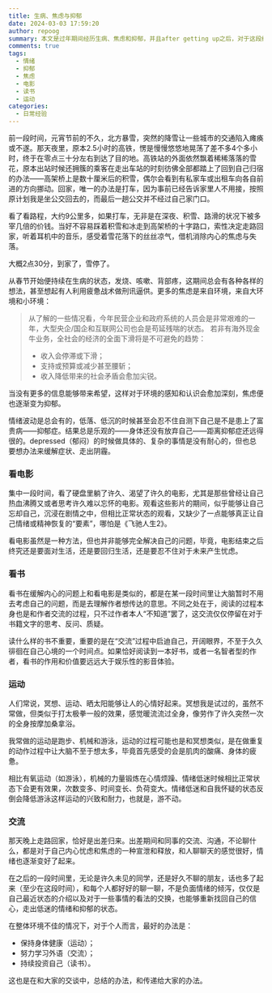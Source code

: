 ```yaml
---
title: 生病、焦虑与抑郁
date: 2024-03-03 17:59:20
author: repoog
summary: 本文是过年期间经历生病、焦虑和抑郁，并且after getting up之后，对于这段经历选择采用的不同方法来治愈自己的总结。
comments: true
tags:
  - 情绪
  - 抑郁
  - 焦虑
  - 电影
  - 读书
  - 运动
categories:
  - 日常经验
---
```


前一段时间，元宵节前的不久，北方暴雪，突然的降雪让一些城市的交通陷入瘫痪或不遂。那天夜里，原本2.5小时的高铁，愣是慢慢悠悠地晃荡了差不多4个多小时，终于在零点三十分左右到达了目的地。高铁站的外面依然飘着稀稀落落的雪花，原本出站时候还拥簇的乘客在走出车站的时刻彷佛全部都踏上了回到自己归宿的办法——高架桥上是数十厘米后的积雪，偶尔会看到有私家车或出租车向各自前进的方向挪动。回家，唯一的办法是打车，因为事前已经告诉家里人不用接，按照原计划我是坐公交回去的，而最后一趟公交并不经过自己家门口。

看了看路程，大约9公里多，如果打车，无非是在深夜、积雪、路滑的状况下被多宰几倍的价钱。当好不容易踩着积雪和冰走到高架桥的十字路口，索性决定走路回家，听着耳机中的音乐，感受着雪花落下的丝丝凉气，借机消除内心的焦虑与失落。

大概2点30分，到家了，雪停了。

从春节开始便持续在生病的状态，发烧、咳嗽、背部疼，这期间总会有各种各样的想法，甚至想起有人利用疲惫战术做刑讯逼供。更多的焦虑是来自环境，来自大环境和小环境：

> 从了解的一些情况看，今年民营企业和政府系统的人员会是非常艰难的一年，大型央企/国企和互联网公司也会是苟延残喘的状态。 若非有海外现金牛业务，全社会的经济的全面下滑将是不可避免的趋势：
> 
> * 收入会停滞或下滑；
> * 支持或预算或减少甚至腰斩；
> * 收入降低带来的社会矛盾会愈加尖锐。

当没有更多的信息能够带来希望，这样对于环境的感知和认识会愈加深刻，焦虑便也逐渐变为抑郁。

情绪波动是总会有的，低落、低沉的时候甚至会忍不住自测下自己是不是患上了富贵病——抑郁症。结果总是乐观的——身体还没有放弃自己——距离抑郁症还远得很的。depressed（郁闷）的时候做具体的、复杂的事情是没有耐心的，但也总要想办法来缓解症状、走出阴霾。

### 看电影

集中一段时间，看了硬盘里躺了许久、渴望了许久的电影，尤其是那些曾经让自己热血沸腾又或者思考许久难以忘怀的电影。观看这些影片的期间，似乎能够让自己忘却自己，沉浸在剧情之中，但相比正常状态的观看，又缺少了一点能够真正让自己情绪或精神恢复的“要素”，哪怕是《飞驰人生2》。

看电影虽然是一种方法，但也并非能够完全解决自己的问题，毕竟，电影结束之后终究还是要面对生活，还是要回归生活，还是要忍不住对于未来产生忧虑。

### 看书

看书在缓解内心的问题上和看电影是类似的，都是在某一段时间里让大脑暂时不用去考虑自己的问题，而是去理解作者想传达的意思。不同之处在于，阅读的过程本身也是和作者交流的过程，只不过作者本人“不知道”罢了，这交流仅仅停留在对于书籍文字的思考、反问、质疑。

读什么样的书不重要，重要的是在“交流”过程中启迪自己，开阔眼界，不至于久久徘徊在自己心境的一个时间点。如果恰好阅读到一本好书，或者一名智者型的作者，看书的作用和价值要远远大于娱乐性的影音体验。

### 运动

人们常说，冥想、运动、晒太阳能够让人的心情好起来。冥想我是试过的，虽然不常做，但类似于打太极拳一般的效果，感觉暖流流过全身，像劳作了许久突然一次的全身按摩加桑拿浴。

我常做的运动是跑步、机械和游泳，运动的过程可能也是和冥想类似，是在做重复的动作过程中让大脑不至于想太多，毕竟首先感受的会是肌肉的酸痛、身体的疲惫。

相比有氧运动（如游泳），机械的力量锻炼在心情烦躁、情绪低迷时候相比正常状态下会更有效果，次数变多、时间变长、负荷变大。情绪低迷和自我怀疑的状态反倒会降低游泳这样运动的兴致和耐力，也就是，游不动。

### 交流

那天晚上走路回家，恰好是出差归来。出差期间和同事的交流、沟通，不论聊什么，都是对于自己内心忧虑和焦虑的一种宣泄和释放，和人聊聊天的感觉很好，情绪也逐渐变好了起来。

在之后的一段时间里，无论是许久未见的同学，还是好久不聊的朋友，话也多了起来（至少在这段时间），和每个人都好好的聊一聊，不是负面情绪的倾泻，仅仅是自己最近状态的介绍以及对于一些事情的看法的交换，也能够重新找回自己的信心，走出低迷的情绪和抑郁的状态。

在整体环境不佳的情况下，对于个人而言，最好的办法是：

* 保持身体健康（运动）；
* 努力学习外语（交流）；
* 持续投资自己（读书）。

这也是在和大家的交谈中，总结的办法，和传递给大家的办法。